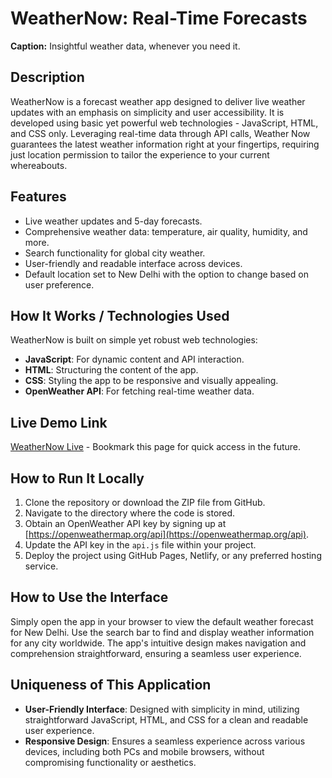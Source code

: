 # WeatherNow: Real-Time Forecasts

**Caption:** Insightful weather data, whenever you need it.

## Description

WeatherNow is a forecast weather app designed to deliver live weather updates with an emphasis on simplicity and user accessibility. It is developed using basic yet powerful web technologies - JavaScript, HTML, and CSS only. Leveraging real-time data through API calls, Weather Now guarantees the latest weather information right at your fingertips, requiring just location permission to tailor the experience to your current whereabouts.

## Features

- Live weather updates and 5-day forecasts.
- Comprehensive weather data: temperature, air quality, humidity, and more.
- Search functionality for global city weather.
- User-friendly and readable interface across devices.
- Default location set to New Delhi with the option to change based on user preference.

## How It Works / Technologies Used

WeatherNow is built on simple yet robust web technologies:

- **JavaScript**: For dynamic content and API interaction.
- **HTML**: Structuring the content of the app.
- **CSS**: Styling the app to be responsive and visually appealing.
- **OpenWeather API**: For fetching real-time weather data.

## Live Demo Link

[WeatherNow Live](https://pranjal-jamuar.github.io/weatherNow/#/current-location) - Bookmark this page for quick access in the future.

## How to Run It Locally

1. Clone the repository or download the ZIP file from GitHub.
2. Navigate to the directory where the code is stored.
3. Obtain an OpenWeather API key by signing up at [https://openweathermap.org/api](https://openweathermap.org/api).
4. Update the API key in the `api.js` file within your project.
5. Deploy the project using GitHub Pages, Netlify, or any preferred hosting service.

## How to Use the Interface

Simply open the app in your browser to view the default weather forecast for New Delhi. Use the search bar to find and display weather information for any city worldwide. The app's intuitive design makes navigation and comprehension straightforward, ensuring a seamless user experience.

## Uniqueness of This Application

- **User-Friendly Interface**: Designed with simplicity in mind, utilizing straightforward JavaScript, HTML, and CSS for a clean and readable user experience.
- **Responsive Design**: Ensures a seamless experience across various devices, including both PCs and mobile browsers, without compromising functionality or aesthetics.
